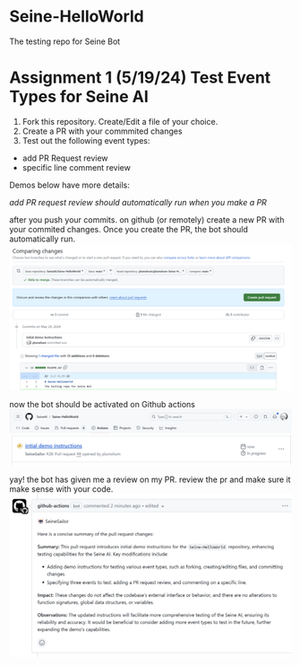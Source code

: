 # Seine-HelloWorld
The testing repo for Seine Bot


# Assignment 1 (5/19/24) Test Event Types for Seine AI

1. Fork this repository. Create/Edit a file of your choice.
2. Create a PR with your commmited changes
3. Test out the following event types:
 - add PR Request review
 - specific line comment review 

Demos below have more details:

*add PR request review should automatically run when you make a PR*

after you push your commits. on github (or remotely) create a new PR with your commited changes. Once you create the PR, the bot should automatically run.
![add new pull request image](image.png)

now the bot should be activated on Github actions
![action page](image-2.png)
![bot is processing the review](image-1.png)

yay! the bot has given me a review on my PR. review the pr and make sure it make sense with your code. 
![alt text](image-3.png)